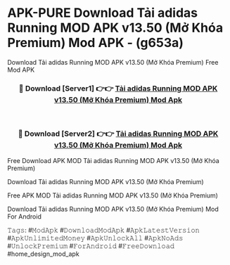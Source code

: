 # APK-PURE Download Tải adidas Running MOD APK v13.50 (Mở Khóa Premium) Mod APK - (g653a)
Download Tải adidas Running MOD APK v13.50 (Mở Khóa Premium) Free Mod APK

<div align="center">
<h3>🔴 Download [Server1] 👉👉 <a href="https://apk-comot.site?title=Tải_adidas_Running_MOD_APK_v13.50_(Mở_Khóa_Premium)">Tải adidas Running MOD APK v13.50 (Mở Khóa Premium) Mod Apk</a></h3><br>

<h3>🔴 Download [Server2] 👉👉 <a href="https://apk-comot.site?title=Tải_adidas_Running_MOD_APK_v13.50_(Mở_Khóa_Premium)">Tải adidas Running MOD APK v13.50 (Mở Khóa Premium) Mod Apk</a></h3>
</div>


Free Download APK MOD Tải adidas Running MOD APK v13.50 (Mở Khóa Premium)

Download Tải adidas Running MOD APK v13.50 (Mở Khóa Premium) 

Free APK MOD Tải adidas Running MOD APK v13.50 (Mở Khóa Premium) 

Download Tải adidas Running MOD APK v13.50 (Mở Khóa Premium) Mod For Android

𝚃𝚊𝚐𝚜: #𝙼𝚘𝚍𝙰𝚙𝚔 #𝙳𝚘𝚠𝚗𝚕𝚘𝚊𝚍𝙼𝚘𝚍𝙰𝚙𝚔 #𝙰𝚙𝚔𝙻𝚊𝚝𝚎𝚜𝚝𝚅𝚎𝚛𝚜𝚒𝚘𝚗 #𝙰𝚙𝚔𝚄𝚗𝚕𝚒𝚖𝚒𝚝𝚎𝚍𝙼𝚘𝚗𝚎𝚢 #𝙰𝚙𝚔𝚄𝚗𝚕𝚘𝚌𝚔𝙰𝚕𝚕 #𝙰𝚙𝚔𝙽𝚘𝙰𝚍𝚜 #𝚄𝚗𝚕𝚘𝚌𝚔𝙿𝚛𝚎𝚖𝚒𝚞𝚖 #𝙵𝚘𝚛𝙰𝚗𝚍𝚛𝚘𝚒𝚍 #𝙵𝚛𝚎𝚎𝙳𝚘𝚠𝚗𝚕𝚘𝚊𝚍 #home_design_mod_apk